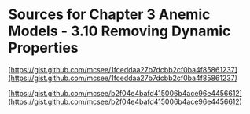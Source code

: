 # Sources for Chapter 3 Anemic Models - 3.10 Removing Dynamic Properties


[https://gist.github.com/mcsee/1fceddaa27b7dcbb2cf0ba4f85861237](https://gist.github.com/mcsee/1fceddaa27b7dcbb2cf0ba4f85861237)

[https://gist.github.com/mcsee/b2f04e4bafd415006b4ace96e4456612](https://gist.github.com/mcsee/b2f04e4bafd415006b4ace96e4456612)